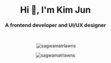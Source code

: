 <h1 align="center">Hi 👋, I'm Kim Jun</h1>
<h3 align="center">A frontend developer and UI/UX designer</h3>

<br>
<div align="center">
  <p>&nbsp;<img align="center" src="https://github-readme-stats.vercel.app/api?username=sagwamatrlawns&show_icons=true&locale=en" alt="sagwamatrlawns" /></p>
<p><img src="https://github-readme-stats.vercel.app/api/top-langs?username=sagwamatrlawns&show_icons=true&locale=en&layout=compact" alt="sagwamatrlawns" /></p>
</div>
